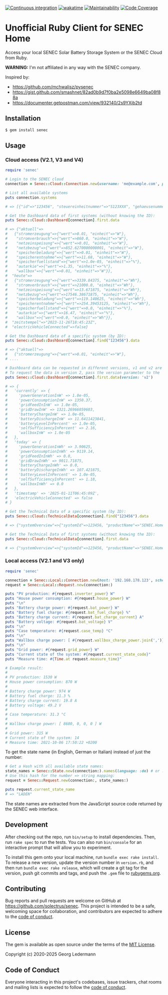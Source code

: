 [![Continuous integration](https://github.com/solectrus/senec/actions/workflows/push.yml/badge.svg)](https://github.com/solectrus/senec/actions/workflows/push.yml)
[![wakatime](https://wakatime.com/badge/user/697af4f5-617a-446d-ba58-407e7f3e0243/project/84ac7dc2-9288-497c-bb20-9c6123d3de66.svg)](https://wakatime.com/badge/user/697af4f5-617a-446d-ba58-407e7f3e0243/project/84ac7dc2-9288-497c-bb20-9c6123d3de66)
[![Maintainability](https://qlty.sh/gh/solectrus/projects/senec/maintainability.svg)](https://qlty.sh/gh/solectrus/projects/senec)
[![Code Coverage](https://qlty.sh/gh/solectrus/projects/senec/coverage.svg)](https://qlty.sh/gh/solectrus/projects/senec)

# Unofficial Ruby Client for SENEC Home

Access your local SENEC Solar Battery Storage System or the SENEC Cloud from Ruby.

**WARNING:** I'm not affiliated in any way with the SENEC company.

Inspired by:

- https://github.com/mchwalisz/pysenec
- https://gist.github.com/smashnet/82ad0b9d7f0ba2e5098e6649ba08f88a
- https://documenter.getpostman.com/view/932140/2s9YXib2td

## Installation

```bash
$ gem install senec
```

## Usage

### Cloud access (V2.1, V3 and V4)

```ruby
require 'senec'

# Login to the SENEC cloud
connection = Senec::Cloud::Connection.new(username: 'me@example.com', password: 'my-secret-senec-password')

# List all available systems
puts connection.systems

# => [{"id"=>"123456", "steuereinheitnummer"=>"S123XXX", "gehaeusenummer"=>"DE-V3-XXXX", "strasse"=>"Musterstraße", "hausnummer"=>"27a", "postleitzahl"=>"99999", "ort"=>"Musterort", "laendercode"=>"DE", "zeitzone"=>"Europe/Berlin", "wallboxIds"=>["1"], "systemType"=>"V3"}]

# Get the Dashboard data of first systems (without knowing the ID):
puts Senec::Cloud::Dashboard[connection].first.data

# => {"aktuell"=>
#   {"stromerzeugung"=>{"wert"=>0.01, "einheit"=>"W"},
#    "stromverbrauch"=>{"wert"=>860.0, "einheit"=>"W"},
#    "netzeinspeisung"=>{"wert"=>0.01, "einheit"=>"W"},
#    "netzbezug"=>{"wert"=>852.6270000000001, "einheit"=>"W"},
#    "speicherbeladung"=>{"wert"=>0.01, "einheit"=>"W"},
#    "speicherentnahme"=>{"wert"=>11.68, "einheit"=>"W"},
#    "speicherfuellstand"=>{"wert"=>1.0e-05, "einheit"=>"%"},
#    "autarkie"=>{"wert"=>1.35, "einheit"=>"%"},
#    "wallbox"=>{"wert"=>0.01, "einheit"=>"W"}},
#  "heute"=>
#   {"stromerzeugung"=>{"wert"=>3339.84375, "einheit"=>"Wh"},
#    "stromverbrauch"=>{"wert"=>21000.0, "einheit"=>"Wh"},
#    "netzeinspeisung"=>{"wert"=>13.671875, "einheit"=>"Wh"},
#    "netzbezug"=>{"wert"=>17546.38671875, "einheit"=>"Wh"},
#    "speicherbeladung"=>{"wert"=>119.140625, "einheit"=>"Wh"},
#    "speicherentnahme"=>{"wert"=>254.39453125, "einheit"=>"Wh"},
#    "speicherfuellstand"=>{"wert"=>0.0, "einheit"=>"%"},
#    "autarkie"=>{"wert"=>16.47, "einheit"=>"%"},
#    "wallbox"=>{"wert"=>0.0, "einheit"=>"Wh"}},
#  "zeitstempel"=>"2023-11-26T18:45:23Z",
#  "electricVehicleConnected"=>false}

# Get the Dashboard data of a specific system (by ID):
puts Senec::Cloud::Dashboard[connection].find("123456").data

# => {"aktuell"=>
#   {"stromerzeugung"=>{"wert"=>0.01, "einheit"=>"W"},
# ....

# Dashboard data can be requested in different versions, v1 and v2 are available, v1 is the default.
# To request the data in version 2, pass the version parameter to the `data` method:
puts Senec::Cloud::Dashboard[connection].first.data(version: 'v2')

# => {
#   'currently' => {
#     'powerGenerationInW' => 1.0e-05,
#     'powerConsumptionInW' => 1350.37,
#     'gridFeedInInW' => 1.0e-05,
#     'gridDrawInW' => 1321.26966059603,
#     'batteryChargeInW' => 1.0e-05,
#     'batteryDischargeInW' => 11.6411423841,
#     'batteryLevelInPercent' => 1.0e-05,
#     'selfSufficiencyInPercent' => 2.16,
#     'wallboxInW' => 1.0e-05
#   },
#   'today' => {
#     'powerGenerationInWh' => 3.90625,
#     'powerConsumptionInWh' => 9119.14,
#     'gridFeedInInWh' => 0.0,
#     'gridDrawInWh' => 9011.71875,
#     'batteryChargeInWh' => 0.0,
#     'batteryDischargeInWh' => 107.421875,
#     'batteryLevelInPercent' => 1.0e-05,
#     'selfSufficiencyInPercent' => 1.18,
#     'wallboxInWh' => 0.0
#   },
#   'timestamp' => '2025-01-11T06:45:09Z',
#   'electricVehicleConnected' => false
# }

# Get the Technical Data of a specific system (by ID):
puts Senec::Cloud::TechnicalData[connection].find("123456").data

# => {"systemOverview"=>{"systemId"=>123456, "productName"=>"SENEC.Home V3 hybrid duo", ...

# Get the Technical Data of first systems (without knowing the ID):
puts Senec::Cloud::TechnicalData[connection].first.data

# => {"systemOverview"=>{"systemId"=>123456, "productName"=>"SENEC.Home V3 hybrid duo", ...
```

### Local access (V2.1 and V3 only)

```ruby
require 'senec'

connection = Senec::Local::Connection.new(host: '192.168.178.123', schema: 'https')
request = Senec::Local::Request.new(connection:)

puts "PV production: #{request.inverter_power} W"
puts "House power consumption: #{request.house_power} W"
puts "\n"
puts "Battery charge power: #{request.bat_power} W"
puts "Battery fuel charge: #{request.bat_fuel_charge} %"
puts "Battery charge current: #{request.bat_charge_current} A"
puts "Battery voltage: #{request.bat_voltage} V"
puts "\n"
puts "Case temperature: #{request.case_temp} °C"
puts "\n"
puts "Wallbox charge power: [ #{request.wallbox_charge_power.join(',')} ] W"
puts "\n"
puts "Grid power: #{request.grid_power} W"
puts "Current state of the system: #{request.current_state_code}"
puts "Measure time: #{Time.at request.measure_time}"

# Example result:
#
# PV production: 1530 W
# House power consumption: 870 W
#
# Battery charge power: 974 W
# Battery fuel charge: 11.3 %
# Battery charge current: 19.8 A
# Battery voltage: 49.2 V
#
# Case temperature: 31.3 °C
#
# Wallbox charge power: [ 8680, 0, 0, 0 ] W
#
# Grid power: 315 W
# Current state of the system: 14
# Measure time: 2021-10-06 17:50:22 +0200
```

To get the state name (in English, German or Italian) instead of just the number:

```ruby
# Get a Hash with all available state names:
state_names = Senec::State.new(connection:).names(language: :de) # or :en or :it
# Use this hash for the number => string mapping:
request = Senec::Request.new(connection:, state_names:)

puts request.current_state_name
# => "LADEN"
```

The state names are extracted from the JavaScript source code returned by the SENEC web interface.

## Development

After checking out the repo, run `bin/setup` to install dependencies. Then, run `rake spec` to run the tests. You can also run `bin/console` for an interactive prompt that will allow you to experiment.

To install this gem onto your local machine, run `bundle exec rake install`. To release a new version, update the version number in `version.rb`, and then run `bundle exec rake release`, which will create a git tag for the version, push git commits and tags, and push the `.gem` file to [rubygems.org](https://rubygems.org).

## Contributing

Bug reports and pull requests are welcome on GitHub at https://github.com/solectrus/senec. This project is intended to be a safe, welcoming space for collaboration, and contributors are expected to adhere to the [code of conduct](https://github.com/solectrus/senec/blob/master/CODE_OF_CONDUCT.md).

## License

The gem is available as open source under the terms of the [MIT License](https://opensource.org/licenses/MIT).

Copyright (c) 2020-2025 Georg Ledermann

## Code of Conduct

Everyone interacting in this project's codebases, issue trackers, chat rooms and mailing lists is expected to follow the [code of conduct](https://github.com/solectrus/senec/blob/master/CODE_OF_CONDUCT.md).
